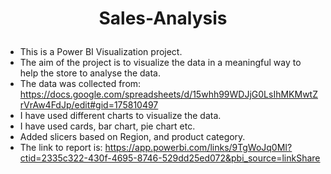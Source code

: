 # <p align=center>Sales-Analysis</P>
- This is a Power BI Visualization project.
- The aim of the project is to visualize the data in a meaningful way to help the store to analyse the data.
- The data was collected from:
    https://docs.google.com/spreadsheets/d/15whh99WDJjG0LsIhMKMwtZrVrAw4FdJp/edit#gid=175810497
- I have used different charts to visualize the data.
- I have used cards, bar chart, pie chart etc.
- Added slicers based on Region, and product category.
- The link to report is:
https://app.powerbi.com/links/9TgWoJq0MI?ctid=2335c322-430f-4695-8746-529dd25ed072&pbi_source=linkShare
